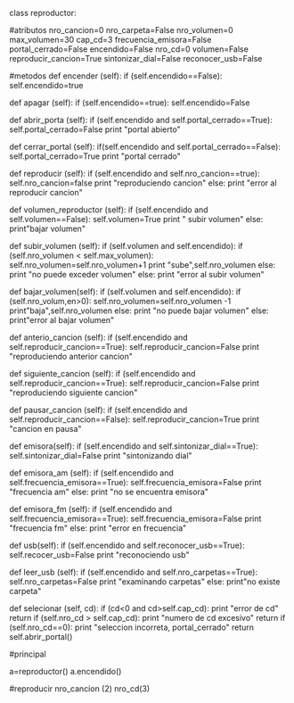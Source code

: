 class reproductor:

#atributos
    nro_cancion=0
    nro_carpeta=False
    nro_volumen=0
    max_volumen=30
    cap_cd=3
    frecuencia_emisora=False
    portal_cerrado=False
    encendido=False
    nro_cd=0
    volumen=False
    reproducir_cancion=True
    sintonizar_dial=False
    reconocer_usb=False   

#metodos
def encender (self):
     if (self.encendido==False):
        self.encendido=true

def apagar (self):
     if (self.encendido==true):
        self.encendido=False

def abrir_porta (self):
     if (self.encendido and self.portal_cerrado==True):
               self.portal_cerrado=False
               print "portal abierto"

def cerrar_portal (self):
     if(self.encendido and self.portal_cerrado==False):
            self.portal_cerrado=True
            print "portal cerrado"

def reproducir (self):
     if (self.encendido and self.nro_cancion==true):
         self.nro_cancion=false
         print "reproduciendo cancion"
     else:
        print "error al reproducir cancion"

def volumen_reproductor (self):
     if (self.encendido and self.volumen==False):
              self.volumen=True
              print " subir volumen"
     else:
        print"bajar volumen"

def subir_volumen (self):
     if (self.volumen and self.encendido):
               if (self.nro_volumen < self.max_volumen):
                        self.nro_volumen=self.nro_volumen+1
                        print "sube",self.nro_volumen
               else:
                    print "no puede exceder volumen"
     else:
        print "error al subir volumen"

def bajar_volumen(self):
     if (self.volumen and self.encendido):
               if (self.nro_volum,en>0):
                        self.nro_volumen=self.nro_volumen -1
                        print"baja",self.nro_volumen
               else:
                   print "no puede bajar volumen"
     else:
          print"error al bajar volumen"

def anterio_cancion (self):
     if (self.encendido and self.reproducir_cancion==True):
               self.reproducir_cancion=False
               print "reproduciendo anterior cancion"

def siguiente_cancion (self):
      if (self.encendido and self.reproducir_cancion==True):
               self.reproducir_cancion=False
               print "reproduciendo siguiente cancion"

def pausar_cancion (self):
     if (self.encendido and self.reproducir_cancion==False):
              self.reproducir_cancion=True
              print "cancion en pausa"

def emisora(self):
    if (self.encendido and self.sintonizar_dial==True):
            self.sintonizar_dial=False
            print "sintonizando dial"
            
def emisora_am (self):
     if (self.encendido and self.frecuencia_emisora==True):
               self.frecuencia_emisora=False
               print "frecuencia am"
     else:
          print "no se encuentra emisora"

def emisora_fm (self):
     if (self.encendido and self.frecuencia_emisora==True):
              self.frecuencia_emisora=False
              print "frecuencia fm"
     else:
          print "error en frecuencia"
          
def usb(self):
    if (self.encendido and self.reconocer_usb==True):
             self.recocer_usb=False
             print "reconociendo usb"

def leer_usb (self):
      if (self.encendido and self.nro_carpetas==True):
                self.nro_carpetas=False
                print "examinando carpetas"
      else:
          print"no existe carpeta"

def selecionar (self, cd):
     if (cd<0 and cd>self.cap_cd):
            print "error de cd"
            return
     if (self.nro_cd > self.cap_cd):
            print "numero de cd excesivo"
            return
     if (self.nro_cd==0):
            print "seleccion incorreta, portal_cerrado"
            return
     self.abrir_portal()

#principal

a=reproductor()
a.encendido()

#reproducir
nro_cancion (2)
nro_cd(3)
